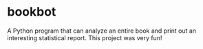 # bookbot
A Python program that can analyze an entire book and print out an interesting statistical report.
This project was very fun!